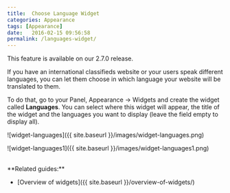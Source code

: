```yaml
---
title:  Choose Language Widget
categories: Appearance
tags: [Appearance]
date:   2016-02-15 09:56:58
permalink: /languages-widget/
---
```

<div class="alert alert-warning">
<strong><i class="glyphicon glyphicon-warning-sign"></i> </strong> This feature is available on our 2.7.0 release.
</div>

If you have an international classifieds website or your users speak different languages, you can let them choose in which language your website will be translated to them.

To do that, go to your Panel, Appearance -> Widgets and create the widget called **Languages**. You can select where this widget will appear, the title of the widget and the languages you want to display (leave the field empty to display all).

![widget-languages]({{ site.baseurl }}/images/widget-languages.png)

![widget-languages1]({{ site.baseurl }}/images/widget-languages1.png)

<br>
**Related guides:**

* [Overview of widgets]({{ site.baseurl }}/overview-of-widgets/)














